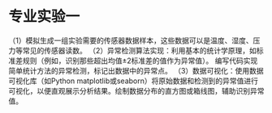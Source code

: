 # 专业实验一
（1）模拟生成一组实验需要的传感器数据样本，这些数据可以是温度、湿度、压力等常见的传感器读数。
（2）异常检测算法实现：利用基本的统计学原理，如标准差规则（例如，识别那些超出均值±2标准差的值作为异常值）。	编写代码实现简单统计方法的异常检测，标记出数据中的异常点。
（3）数据可视化：使用数据可视化库（如Python matplotlib或seaborn）将原始数据和检测到的异常值进行可视化，以便直观展示分析结果。绘制数据分布的直方图或箱线图，辅助识别异常值。

